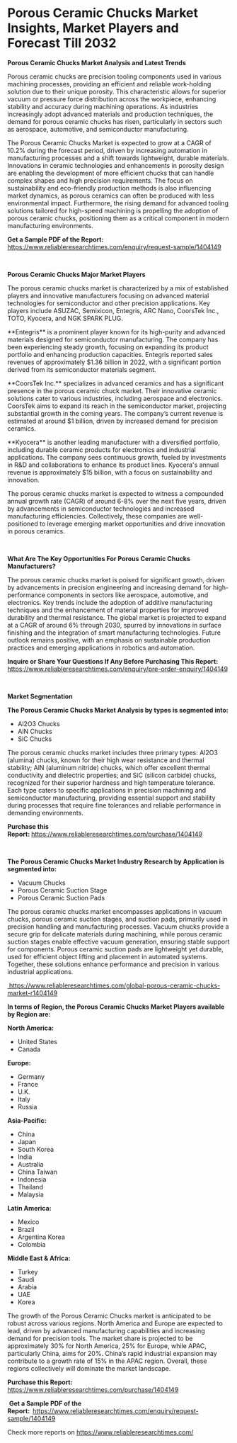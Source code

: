 <p><h1>Porous Ceramic Chucks Market Insights, Market Players and Forecast Till 2032</h1></p><p><strong>Porous Ceramic Chucks Market Analysis and Latest Trends</strong></p>
<p><p>Porous ceramic chucks are precision tooling components used in various machining processes, providing an efficient and reliable work-holding solution due to their unique porosity. This characteristic allows for superior vacuum or pressure force distribution across the workpiece, enhancing stability and accuracy during machining operations. As industries increasingly adopt advanced materials and production techniques, the demand for porous ceramic chucks has risen, particularly in sectors such as aerospace, automotive, and semiconductor manufacturing.</p><p>The Porous Ceramic Chucks Market is expected to grow at a CAGR of 10.2% during the forecast period, driven by increasing automation in manufacturing processes and a shift towards lightweight, durable materials. Innovations in ceramic technologies and enhancements in porosity design are enabling the development of more efficient chucks that can handle complex shapes and high precision requirements. The focus on sustainability and eco-friendly production methods is also influencing market dynamics, as porous ceramics can often be produced with less environmental impact. Furthermore, the rising demand for advanced tooling solutions tailored for high-speed machining is propelling the adoption of porous ceramic chucks, positioning them as a critical component in modern manufacturing environments.</p></p>
<p><strong>Get a Sample PDF of the Report:&nbsp;</strong> <a href="https://www.reliableresearchtimes.com/enquiry/request-sample/1404149?utm_campaign=3207&utm_medium=2&utm_source=Github&utm_content=ia&utm_term=28032025&utm_id=porous-ceramic-chucks">https://www.reliableresearchtimes.com/enquiry/request-sample/1404149</a></p>
<p>&nbsp;</p>
<p><strong>Porous Ceramic Chucks Major Market Players</strong></p>
<p><p>The porous ceramic chucks market is characterized by a mix of established players and innovative manufacturers focusing on advanced material technologies for semiconductor and other precision applications. Key players include ASUZAC, Semixicon, Entegris, ARC Nano, CoorsTek Inc., TOTO, Kyocera, and NGK SPARK PLUG.</p><p>**Entegris** is a prominent player known for its high-purity and advanced materials designed for semiconductor manufacturing. The company has been experiencing steady growth, focusing on expanding its product portfolio and enhancing production capacities. Entegris reported sales revenues of approximately $1.36 billion in 2022, with a significant portion derived from its semiconductor materials segment.</p><p>**CoorsTek Inc.** specializes in advanced ceramics and has a significant presence in the porous ceramic chuck market. Their innovative ceramic solutions cater to various industries, including aerospace and electronics. CoorsTek aims to expand its reach in the semiconductor market, projecting substantial growth in the coming years. The company’s current revenue is estimated at around $1 billion, driven by increased demand for precision ceramics.</p><p>**Kyocera** is another leading manufacturer with a diversified portfolio, including durable ceramic products for electronics and industrial applications. The company sees continuous growth, fueled by investments in R&D and collaborations to enhance its product lines. Kyocera's annual revenue is approximately $15 billion, with a focus on sustainability and innovation.</p><p>The porous ceramic chucks market is expected to witness a compounded annual growth rate (CAGR) of around 6-8% over the next five years, driven by advancements in semiconductor technologies and increased manufacturing efficiencies. Collectively, these companies are well-positioned to leverage emerging market opportunities and drive innovation in porous ceramics.</p></p>
<p>&nbsp;</p>
<p><strong>What Are The Key Opportunities For Porous Ceramic Chucks Manufacturers?</strong></p>
<p><p>The porous ceramic chucks market is poised for significant growth, driven by advancements in precision engineering and increasing demand for high-performance components in sectors like aerospace, automotive, and electronics. Key trends include the adoption of additive manufacturing techniques and the enhancement of material properties for improved durability and thermal resistance. The global market is projected to expand at a CAGR of around 6% through 2030, spurred by innovations in surface finishing and the integration of smart manufacturing technologies. Future outlook remains positive, with an emphasis on sustainable production practices and emerging applications in robotics and automation.</p></p>
<p><strong>Inquire or Share Your Questions If Any Before Purchasing This Report:</strong> <a href="https://www.reliableresearchtimes.com/enquiry/pre-order-enquiry/1404149?utm_campaign=3207&utm_medium=2&utm_source=Github&utm_content=ia&utm_term=28032025&utm_id=porous-ceramic-chucks">https://www.reliableresearchtimes.com/enquiry/pre-order-enquiry/1404149</a></p>
<p>&nbsp;</p>
<p><strong>Market Segmentation</strong></p>
<p><strong>The Porous Ceramic Chucks Market Analysis by types is segmented into:</strong></p>
<p><ul><li>Al2O3 Chucks</li><li>AlN Chucks</li><li>SiC Chucks</li></ul></p>
<p><p>The porous ceramic chucks market includes three primary types: Al2O3 (alumina) chucks, known for their high wear resistance and thermal stability; AlN (aluminum nitride) chucks, which offer excellent thermal conductivity and dielectric properties; and SiC (silicon carbide) chucks, recognized for their superior hardness and high temperature tolerance. Each type caters to specific applications in precision machining and semiconductor manufacturing, providing essential support and stability during processes that require fine tolerances and reliable performance in demanding environments.</p></p>
<p><strong>Purchase this Report:&nbsp;</strong><a href="https://www.reliableresearchtimes.com/purchase/1404149?utm_campaign=3207&utm_medium=2&utm_source=Github&utm_content=ia&utm_term=28032025&utm_id=porous-ceramic-chucks">https://www.reliableresearchtimes.com/purchase/1404149</a></p>
<p>&nbsp;</p>
<p><strong>The Porous Ceramic Chucks Market Industry Research by Application is segmented into:</strong></p>
<p><ul><li>Vacuum Chucks</li><li>Porous Ceramic Suction Stage</li><li>Porous Ceramic Suction Pads</li></ul></p>
<p><p>The porous ceramic chucks market encompasses applications in vacuum chucks, porous ceramic suction stages, and suction pads, primarily used in precision handling and manufacturing processes. Vacuum chucks provide a secure grip for delicate materials during machining, while porous ceramic suction stages enable effective vacuum generation, ensuring stable support for components. Porous ceramic suction pads are lightweight yet durable, used for efficient object lifting and placement in automated systems. Together, these solutions enhance performance and precision in various industrial applications.</p></p>
<p><a href="https://www.reliableresearchtimes.com/global-porous-ceramic-chucks-market-r1404149?utm_campaign=3207&utm_medium=2&utm_source=Github&utm_content=ia&utm_term=28032025&utm_id=porous-ceramic-chucks">&nbsp;https://www.reliableresearchtimes.com/global-porous-ceramic-chucks-market-r1404149</a></p>
<p><strong>In terms of Region, the Porous Ceramic Chucks Market Players available by Region are:</strong></p>
<p>
    <p> <strong> North America: </strong>
        <ul>
            <li>United States</li>
            <li>Canada</li>
        </ul>
        </p> 
    <p> <strong> Europe: </strong>
        <ul>
            <li>Germany</li>
            <li>France</li>
            <li>U.K.</li>
            <li>Italy</li>
            <li>Russia</li>
        </ul>
        </p> 
    <p> <strong> Asia-Pacific: </strong>
        <ul>
            <li>China</li>
            <li>Japan</li>
            <li>South Korea</li>
            <li>India</li>
            <li>Australia</li>
            <li>China Taiwan</li>
            <li>Indonesia</li>
            <li>Thailand</li>
            <li>Malaysia</li>
        </ul>
        </p> 
    <p> <strong> Latin America: </strong>
        <ul>
            <li>Mexico</li>
            <li>Brazil</li>
            <li>Argentina Korea</li>
            <li>Colombia</li>
        </ul>
        </p> 
    <p> <strong> Middle East & Africa: </strong>
        <ul>
            <li>Turkey</li>
            <li>Saudi</li>
            <li>Arabia</li>
            <li>UAE</li>
            <li>Korea</li>
        </ul>
    </p>
    </p>
<p><p>The growth of the Porous Ceramic Chucks market is anticipated to be robust across various regions. North America and Europe are expected to lead, driven by advanced manufacturing capabilities and increasing demand for precision tools. The market share is projected to be approximately 30% for North America, 25% for Europe, while APAC, particularly China, aims for 20%. China’s rapid industrial expansion may contribute to a growth rate of 15% in the APAC region. Overall, these regions collectively will dominate the market landscape.</p></p>
<p><strong>Purchase this Report: </strong><a href="https://www.reliableresearchtimes.com/purchase/1404149?utm_campaign=3207&utm_medium=2&utm_source=Github&utm_content=ia&utm_term=28032025&utm_id=porous-ceramic-chucks">https://www.reliableresearchtimes.com/purchase/1404149</a></p>
<p>&nbsp;<strong>Get a Sample PDF of the Report:&nbsp;&nbsp;</strong><a href="https://www.reliableresearchtimes.com/enquiry/request-sample/1404149?utm_campaign=3207&utm_medium=2&utm_source=Github&utm_content=ia&utm_term=28032025&utm_id=porous-ceramic-chucks">https://www.reliableresearchtimes.com/enquiry/request-sample/1404149</a></p>
<p><strong></strong></p>
<p>Check more reports on <a href="https://www.reliableresearchtimes.com/?utm_campaign=3207&utm_medium=2&utm_source=Github&utm_content=ia&utm_term=28032025&utm_id=porous-ceramic-chucks">https://www.reliableresearchtimes.com/</a></p>